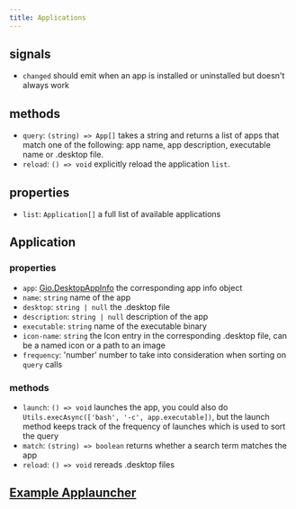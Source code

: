 ```yaml
---
title: Applications
---
```


## signals

* `changed` should emit when an app is installed or uninstalled but doesn't always work

## methods

* `query`: `(string) => App[]` takes a string and returns a list of apps that match one of the following: app name, app description, executable name or .desktop file.
* `reload`: `() => void` explicitly reload the application `list`.

## properties

* `list`: `Application[]` a full list of available applications

## Application

### properties

* `app`: [Gio.DesktopAppInfo](https://gjs-docs.gnome.org/gio20~2.0/gio.desktopappinfo) the corresponding app info object
* `name`: `string` name of the app
* `desktop`: `string | null` the .desktop file
* `description`: `string | null` description of the app
* `executable`: `string` name of the executable binary
* `icon-name`: `string` the Icon entry in the corresponding .desktop file, can be a named icon or a path to an image
* `frequency`: 'number' number to take into consideration when sorting on `query` calls

### methods

* `launch`: `() => void` launches the app, you could also do `Utils.execAsync(['bash', '-c', app.executable])`, but the launch method keeps track of the frequency of launches which is used to sort the query
* `match`: `(string) => boolean` returns whether a search term matches the app
* `reload`: `() => void` rereads .desktop files

## [Example Applauncher](https://github.com/Aylur/ags/tree/main/example/applauncher)
